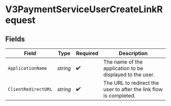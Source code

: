 # V3PaymentServiceUserCreateLinkRequest


## Fields

| Field                                                             | Type                                                              | Required                                                          | Description                                                       |
| ----------------------------------------------------------------- | ----------------------------------------------------------------- | ----------------------------------------------------------------- | ----------------------------------------------------------------- |
| `ApplicationName`                                                 | *string*                                                          | :heavy_check_mark:                                                | The name of the application to be displayed to the user.          |
| `ClientRedirectURL`                                               | *string*                                                          | :heavy_check_mark:                                                | The URL to redirect the user to after the link flow is completed. |
